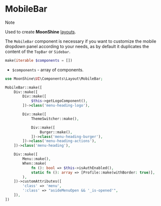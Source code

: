 # MobileBar

> [!NOTE]
> Used to create **MoonShine** [layouts](/docs/{{version}}/appearance/layout).

The `MobileBar` component is necessary if you want to customize the mobile dropdown panel according to your needs,
as by default it duplicates the content of the `TopBar` or `Sidebar`.

```php
make(iterable $components = [])
```

- `$components` - array of components.

```php
use MoonShine\UI\Components\Layout\MobileBar;

MobileBar::make([
    Div::make([
        Div::make([
            $this->getLogoComponent(),
        ])->class('menu-heading-logo'),

        Div::make([
            ThemeSwitcher::make(),

            Div::make([
                Burger::make(),
            ])->class('menu-heading-burger'),
        ])->class('menu-heading-actions'),
    ])->class('menu-heading'),

    Div::make([
        Menu::make(),
        When::make(
            fn (): bool => $this->isAuthEnabled(),
            static fn (): array => [Profile::make(withBorder: true)],
        ),
    ])->customAttributes([
        'class' => 'menu',
        ':class' => "asideMenuOpen && '_is-opened'",
    ]),
])
```
